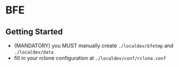 # BFE

## Getting Started
- (MANDATORY) you MUST manually create `./localdev/bfetmp` and `./localdev/data`
- fill in your rclone configuration at `./localdev/conf/rclone.conf`
